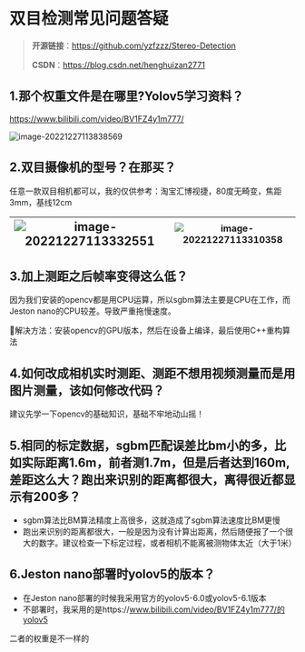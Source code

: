 # 双目检测常见问题答疑

> **开源链接**：https://github.com/yzfzzz/Stereo-Detection 
>
> **CSDN**：https://blog.csdn.net/henghuizan2771

## 1.那个权重文件是在哪里?Yolov5学习资料？

https://www.bilibili.com/video/BV1FZ4y1m777/

![image-20221227113838569](https://yzfzzz.oss-cn-shenzhen.aliyuncs.com/image/image-20221227113838569.png)

## 2.双目摄像机的型号？在那买？

任意一款双目相机都可以，我的仅供参考：淘宝汇博视捷，80度无畸变，焦距3mm，基线12cm

| <img src="https://yzfzzz.oss-cn-shenzhen.aliyuncs.com/image/image-20221227113332551.png" alt="image-20221227113332551" style="zoom:130%;" /> | ![image-20221227113310358](https://yzfzzz.oss-cn-shenzhen.aliyuncs.com/image/image-20221227113310358.png) |
| ------------------------------------------------------------ | ------------------------------------------------------------ |

## 3.加上测距之后帧率变得这么低？

因为我们安装的opencv都是用CPU运算，所以sgbm算法主要是CPU在工作，而Jeston nano的CPU较差。导致严重拖慢速度。

🚀解决方法：安装opencv的GPU版本，然后在设备上编译，最后使用C++重构算法

## 4.如何改成相机实时测距、测距不想用视频测量而是用图片测量，该如何修改代码？

建议先学一下opencv的基础知识，基础不牢地动山摇！

## 5.相同的标定数据，sgbm匹配误差比bm小的多，比如实际距离1.6m，前者测1.7m，但是后者达到160m,差距这么大？跑出来识别的距离都很大，离得很近都显示有200多？

- sgbm算法比BM算法精度上高很多，这就造成了sgbm算法速度比BM更慢
- 跑出来识别的距离都很大，一般是因为没有计算出距离，然后随便报了一个很大的数字。建议检查一下标定过程，或者相机不能离被测物体太近（大于1米）

## 6.Jeston nano部署时yolov5的版本？

- 在Jeston nano部署的时候我采用官方的yolov5-6.0或yolov5-6.1版本
- 不部署时，我采用的是https://www.bilibili.com/video/BV1FZ4y1m777/的yolov5

二者的权重是不一样的